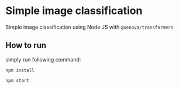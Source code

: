 # Simple image classification

Simple image classification using Node JS with `@xenova/transformers`

## How to run

simply run following command:

`npm install`

`npm start`
